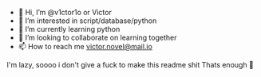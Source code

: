 - 👋 Hi, I’m @v1ctor1o or Victor
- 👀 I’m interested in script/database/python
- 🌱 I’m currently learning python
- 💞️ I’m looking to collaborate on learning together
- 📫 How to reach me victor.novel@mail.io

I'm lazy, soooo i don't give a fuck to make this readme shit
Thats enough 🖕
